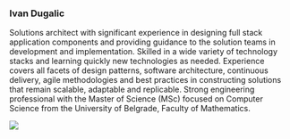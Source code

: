 ### Ivan Dugalic

<!--
**idugalic/idugalic** is a ✨ _special_ ✨ repository because its `README.md` (this file) appears on your GitHub profile.

Here are some ideas to get you started:

- 🔭 I’m currently working on ...
- 🌱 I’m currently learning ...
- 👯 I’m looking to collaborate on ...
- 🤔 I’m looking for help with ...
- 💬 Ask me about ...
- 📫 How to reach me: ...
- 😄 Pronouns: ...
- ⚡ Fun fact: ...
-->

Solutions architect with significant experience in designing full stack application components and providing guidance to the solution teams in development and implementation. Skilled in a wide variety of technology stacks and learning quickly new technologies as needed. Experience covers all facets of design patterns, software architecture, continuous delivery, agile methodologies and best practices in constructing solutions that remain scalable, adaptable and replicable. Strong engineering professional with the Master of Science (MSc) focused on Computer Science from the University of Belgrade, Faculty of Mathematics. 

<img align="center" src="https://github-readme-stats.vercel.app/api?username=idugalic&count_private=true&title_color=FD9047&icon_color=FD9047&text_color=0C2233&custom_title=Ivan+Dugalic's+GitHub+Stats&show_icons=true" />

